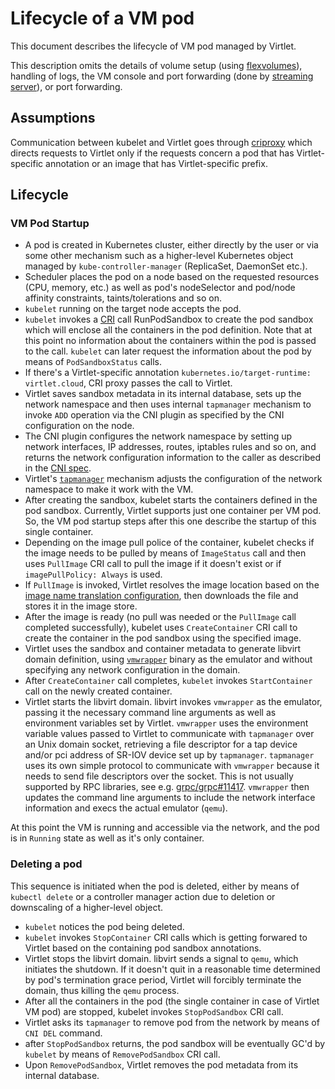 # Lifecycle of a VM pod

This document describes the lifecycle of VM pod managed by Virtlet.

This description omits the details of volume setup (using
[flexvolumes](https://kubernetes.io/docs/concepts/storage/volumes/#flexvolume)),
handling of logs, the VM console and port forwarding (done by
[streaming server](https://github.com/Equinix-Metal/virtlet/tree/master/pkg/stream)),
 or port forwarding.

## Assumptions

Communication between kubelet and Virtlet goes through [criproxy](https://github.com/Mirantis/criproxy)
which directs requests to Virtlet only if the requests concern a pod that has
Virtlet-specific annotation or an image that has Virtlet-specific prefix.

## Lifecycle

### VM Pod Startup

 * A pod is created in Kubernetes cluster, either directly by the user or via
   some other mechanism such as a higher-level Kubernetes object managed by
   `kube-controller-manager` (ReplicaSet, DaemonSet etc.).
 * Scheduler places the pod on a node based on the requested resources
   (CPU, memory, etc.) as well as pod's nodeSelector and pod/node affinity
   constraints, taints/tolerations and so on.
 * `kubelet` running on the target node accepts the pod.
 * `kubelet` invokes a [CRI](https://github.com/kubernetes/community/blob/master/contributors/devel/sig-node/container-runtime-interface.md)
   call RunPodSandbox to create the pod sandbox which
   will enclose all the containers in the pod definition. Note that at this
   point no information about the containers within the pod is passed
   to the call. `kubelet` can later request the information about the pod
   by means of `PodSandboxStatus` calls.
 * If there's a Virtlet-specific annotation `kubernetes.io/target-runtime: virtlet.cloud`,
   CRI proxy passes the call to Virtlet.
 * Virtlet saves sandbox metadata in its internal database, sets up the
   network namespace and then uses internal `tapmanager` mechanism to invoke
   `ADD` operation via the CNI plugin as specified by the
   CNI configuration on the node.
 * The CNI plugin configures the network namespace by setting up
   network interfaces, IP addresses, routes, iptables rules and so on,
   and returns the network configuration information to the caller as described
   in the [CNI spec](https://github.com/containernetworking/cni/blob/master/SPEC.md#result).
 * Virtlet's [`tapmanager`](https://github.com/Equinix-Metal/virtlet/tree/master/pkg/tapmanager)
   mechanism adjusts the configuration of the network namespace to make it work with the VM.
 * After creating the sandbox, kubelet starts the containers defined in
   the pod sandbox. Currently, Virtlet supports just one container per VM pod.
   So, the VM pod startup steps after this one describe the startup of this single container.
 * Depending on the image pull police of the container, kubelet checks if
   the image needs to be pulled by means of `ImageStatus` call and then uses
   `PullImage` CRI call to pull the image if it doesn't exist or if
   `imagePullPolicy: Always` is used.
 * If `PullImage` is invoked, Virtlet resolves the image location based on the
   [image name translation configuration](https://github.com/Equinix-Metal/virtlet/blob/master/docs/docs/reference/images.md#image-name-translation),
   then downloads the file and stores it in the image store.
 * After the image is ready (no pull was needed or the `PullImage` call completed
   successfully), kubelet uses `CreateContainer` CRI call to create
   the container in the pod sandbox using the specified image.
 * Virtlet uses the sandbox and container metadata to generate libvirt domain definition,
   using [`vmwrapper`](https://github.com/Equinix-Metal/virtlet/tree/master/cmd/vmwrapper)
   binary as the emulator and without specifying any network configuration in the domain.
 * After `CreateContainer` call completes, `kubelet` invokes `StartContainer` call
   on the newly created container.
 * Virtlet starts the libvirt domain. libvirt invokes `vmwrapper` as the emulator,
   passing it the necessary command line arguments as well as environment variables
   set by Virtlet. `vmwrapper` uses the environment variable values passed
   to Virtlet to communicate with `tapmanager` over an Unix domain socket,
   retrieving a file descriptor for a tap device and/or pci address of SR-IOV
   device set up by `tapmanager`. `tapmanager` uses its own simple protocol to
   communicate with `vmwrapper` because it needs to send file descriptors over
   the socket. This is not usually supported by RPC libraries, see e.g.
   [grpc/grpc#11417](https://github.com/grpc/grpc/issues/11417).
   `vmwrapper` then updates the command line arguments to include the network
   interface information and execs the actual emulator (`qemu`).

At this point the VM is running and accessible via the network, and the pod is
in `Running` state as well as it's only container.

### Deleting a pod

This sequence is initiated when the pod is deleted, either by means of `kubectl delete`
or a controller manager action due to deletion or downscaling of a higher-level object.

 * `kubelet` notices the pod being deleted.
 * `kubelet` invokes `StopContainer` CRI calls which is getting forwared
   to Virtlet based on the containing pod sandbox annotations.
 * Virtlet stops the libvirt domain. libvirt sends a signal to `qemu`, which initiates
   the shutdown. If it doesn't quit in a reasonable time determined by pod's
   termination grace period, Virtlet will forcibly terminate the domain,
   thus killing the `qemu` process.
 * After all the containers in the pod (the single container in case of
   Virtlet VM pod) are stopped, kubelet invokes `StopPodSandbox` CRI call.
 * Virtlet asks its `tapmanager` to remove pod from the network by means of
   `CNI DEL` command.
 * after `StopPodSandbox` returns, the pod sandbox will be eventually GC'd
   by `kubelet` by means of `RemovePodSandbox` CRI call.
 * Upon `RemovePodSandbox`, Virtlet removes the pod metadata from its internal database.
